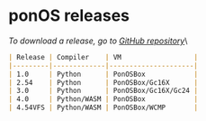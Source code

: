 # ponOS releases
*To download a release, go to [GitHub repository](https://github.com/levm370/PonOS)*\
```markdown
| Release | Compiler    | VM                  |
|---------|-------------|---------------------|
| 1.0     | Python      | PonOSBox            |
| 2.54    | Python      | PonOSBox/Gc16X      |
| 3.0     | Python      | PonOSBox/Gc16X/Gc24 |
| 4.0     | Python/WASM | PonOSBox            |
| 4.54VFS | Python/WASM | PonOSBox/WCMP       |
```

